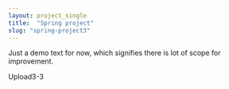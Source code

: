 ```yaml
---
layout: project_single
title:  "Spring project"
slug: "spring-project3"
---
```

Just a demo text for now, which signifies there is lot of scope for improvement.

Upload3-3